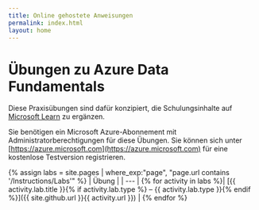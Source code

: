 ```yaml
---
title: Online gehostete Anweisungen
permalink: index.html
layout: home
---
```


# <a name="azure-data-fundamentals-exercises"></a>Übungen zu Azure Data Fundamentals

Diese Praxisübungen sind dafür konzipiert, die Schulungsinhalte auf [Microsoft Learn](https://docs.microsoft.com/training/) zu ergänzen.

Sie benötigen ein Microsoft Azure-Abonnement mit Administratorberechtigungen für diese Übungen. Sie können sich unter [https://azure.microsoft.com](https://azure.microsoft.com) für eine kostenlose Testversion registrieren.

{% assign labs = site.pages | where_exp:"page", "page.url contains '/Instructions/Labs'" %}
| Übung |
| --- |
{% for activity in labs  %}| [{{ activity.lab.title }}{% if activity.lab.type %} – {{ activity.lab.type }}{% endif %}]({{ site.github.url }}{{ activity.url }}) |
{% endfor %}
